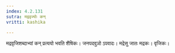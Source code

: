 ```yaml
---
index: 4.2.131
sutra: मद्रवृज्योः कन्
vritti: kashika

---
```

मद्रवृजिशब्दाभ्यां कन् प्रत्ययो भवति शैषिकः। जनपदवुञो ऽपवादः। मद्रेसु जातः मद्रकः। वृजिकः।